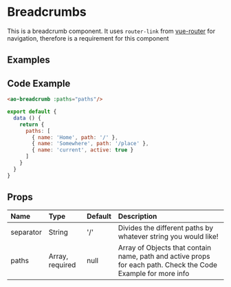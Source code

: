 # Breadcrumbs

This is a breadcrumb component. It uses `router-link` from [vue-router](https://router.vuejs.org/api/#router-link "Official Vue router Docs") for navigation, therefore is a requirement for this component

## Examples

<Doc-Breadcrumbs/>

## Code Example

```html
<ao-breadcrumb :paths="paths"/>
```

```js
export default {
  data () {
    return {
      paths: [
        { name: 'Home', path: '/' },
        { name: 'Somewhere', path: '/place' },
        { name: 'current', active: true }
      ]
    }
  }
}
```

## Props

| Name        | Type    | Default | Description |
|:------------|:--------|:------|:--------------|
| separator   | String  | '/'   | Divides the different paths by whatever string you would like! |
| paths       | Array, required | null | Array of Objects that contain name, path and active props for each path. Check the Code Example for more info  |
